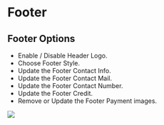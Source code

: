 # Footer

## Footer Options

* Enable / Disable Header Logo.
* Choose Footer Style.
* Update the Footer Contact Info.
* Update the Footer Contact Mail.
* Update the Footer Contact Number.
* Update the Footer Credit.
* Remove or Update the Footer Payment images.

![](http://transvelo.github.io/docs/mybag/images/theme-options-footer.png)

